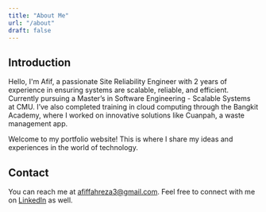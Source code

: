 ```yaml
---
title: "About Me"
url: "/about"
draft: false
---
```


## Introduction

Hello, I'm Afif, a passionate Site Reliability Engineer with 2 years of experience in ensuring systems are scalable, reliable, and efficient. Currently pursuing a Master’s in Software Engineering - Scalable Systems at CMU. I’ve also completed training in cloud computing through the Bangkit Academy, where I worked on innovative solutions like Cuanpah, a waste management app.

Welcome to my portfolio website! This is where I share my ideas and experiences in the world of technology.

## Contact

You can reach me at [afiffahreza3@gmail.com](mailto:afiffahreza3@.com). Feel free to connect with me on [LinkedIn](https://www.linkedin.com/in/afif-fahreza/) as well.
